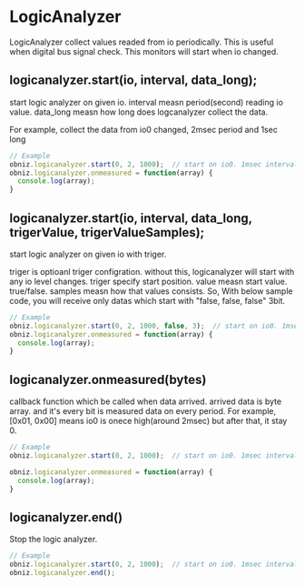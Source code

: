 # LogicAnalyzer
LogicAnalyzer collect values readed from io periodically.
This is useful when digital bus signal check.
This monitors will start when io changed.


## logicanalyzer.start(io, interval, data_long);
start logic analyzer on given io.
interval measn period(second) reading io value.
data_long measn how long does logcanalyzer collect the data.

For example, collect the data from io0 changed, 2msec period and 1sec long
```Javascript
// Example
obniz.logicanalyzer.start(0, 2, 1000);  // start on io0. 1msec interval and 1sec long.
obniz.logicanalyzer.onmeasured = function(array) {
  console.log(array);
}
```
## logicanalyzer.start(io, interval, data_long, trigerValue, trigerValueSamples);
start logic analyzer on given io with triger.

triger is optioanl triger configration.
without this, logicanalyzer will start with any io level changes. triger specify start position.
value measn start value. true/false. samples measn how that values consists.
So, With below sample code, you will receive only datas which start with "false, false, false" 3bit.
```Javascript
// Example
obniz.logicanalyzer.start(0, 2, 1000, false, 3);  // start on io0. 1msec interval and 1sec long.
obniz.logicanalyzer.onmeasured = function(array) {
  console.log(array);
}
```

## logicanalyzer.onmeasured(bytes)
callback function which be called when data arrived.
arrived data is byte array.
and it's every bit is measured data on every period.
For example, [0x01, 0x00] means io0 is onece high(around 2msec) but after that, it stay 0.

```Javascript
// Example
obniz.logicanalyzer.start(0, 2, 1000);  // start on io0. 1msec interval and 1sec long.

obniz.logicanalyzer.onmeasured = function(array) {
  console.log(array);
}
```
## logicanalyzer.end()
Stop the logic analyzer.

```Javascript
// Example
obniz.logicanalyzer.start(0, 2, 1000);  // start on io0. 1msec interval and 1sec long.
obniz.logicanalyzer.end();
```